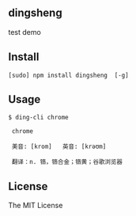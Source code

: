 dingsheng
---
test demo

## Install

```
[sudo] npm install dingsheng  [-g]

```

## Usage

```
$ ding-cli chrome

 chrome

 美音: [krom]   英音: [krəʊm]

 翻译：n. 铬，铬合金；铬黄；谷歌浏览器

```

## License

The MIT License

